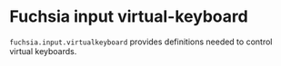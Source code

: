 # Fuchsia input virtual-keyboard

`fuchsia.input.virtualkeyboard` provides definitions needed to control
virtual keyboards.